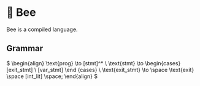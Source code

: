 # 🐝 Bee

Bee is a compiled language.

## Grammar

$
\begin{align}
\text{prog} \to [stmt]^* \\
\text{stmt} \to
    \begin{cases}
        [exit\_stmt] \\
        [var\_stmt]
    \end {cases}
\\
\text{exit\_stmt} \to \space \text{exit} \space [int\_lit] \space;
\end{align}
$

